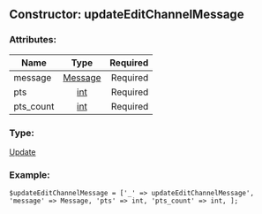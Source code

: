 ## Constructor: updateEditChannelMessage  

### Attributes:

| Name     |    Type       | Required |
|----------|:-------------:|---------:|
|message|[Message](../types/Message.md) | Required|
|pts|[int](../types/int.md) | Required|
|pts\_count|[int](../types/int.md) | Required|
### Type: 

[Update](../types/Update.md)
### Example:

```
$updateEditChannelMessage = ['_' => updateEditChannelMessage', 'message' => Message, 'pts' => int, 'pts_count' => int, ];
```